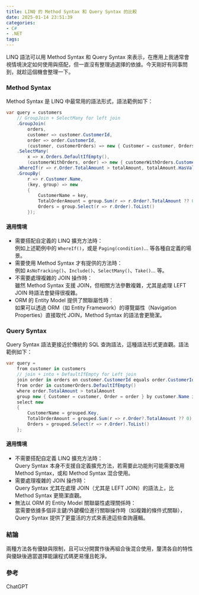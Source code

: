 ```yaml
---
title: LINQ 的 Method Syntax 和 Query Syntax 的比較
date: 2025-01-14 23:51:39
categories:
- C#
- .NET
tags:
---
```


LINQ 語法可以用 Method Syntax 和 Query Syntax 來表示，在應用上我通常會視情境決定如何使用與搭配，但一直沒有整理過選擇的依據。今天剛好有同事問到，就趁這個機會整理一下。

<!--more-->

### Method Syntax
Method Syntax 是 LINQ 中最常用的語法形式，語法範例如下：
``` csharp
var query = customers
    // GroupJoin + SelectMany for left join
    .GroupJoin(
        orders,
        customer => customer.CustomerId,
        order => order.CustomerId,
        (customer, customerOrders) => new { Customer = customer, Orders = customerOrders })
    .SelectMany(
        x => x.Orders.DefaultIfEmpty(),
        (customerWithOrders, order) => new { customerWithOrders.Customer, Order = order })
    .WhereIf(r => r.Order.TotalAmount > totalAmount, totalAmount.HasValue)
    .GroupBy(
        r => r.Customer.Name,
        (key, group) => new
        {
            CustomerName = key,
            TotalOrderAmount = group.Sum(r => r.Order?.TotalAmount ?? 0),
            Orders = group.Select(r => r.Order).ToList()
        });
```

#### 適用情境
+ 需要搭配自定義的 LINQ 擴充方法時：  
  例如上述範例中的 `WhereIf()`，或是 `Paging(condition)`... 等各種自定義的場景。
+ 需要使用 Method Syntax 才有提供的方法時：  
  例如 `AsNoTracking()`、`Include()`、`SelectMany()`、`Take()`... 等。
+ 不需要處理複雜的 JOIN 操作時：  
  雖然 Method Syntax 支援 JOIN，但相關方法參數複雜，尤其是處理 LEFT JOIN 時語法會變得很複雜。
+ ORM 的 Entity Model 提供了關聯屬性時：  
  如果可以透過 ORM（如 Entity Framework）的導覽屬性（Navigation Properties）直接取代 JOIN，Method Syntax 的語法會更簡潔。

### Query Syntax
Query Syntax 語法更接近於傳統的 SQL 查詢語法，這種語法形式更直觀。語法範例如下：

``` csharp
var query = 
    from customer in customers
    // join + into + DefaultIfEmpty for Left join
    join order in orders on customer.CustomerId equals order.CustomerId into customerOrders
    from order in customerOrders.DefaultIfEmpty()
    where order.TotalAmount > totalAmount
    group new { Customer = customer, Order = order } by customer.Name into grouped
    select new
    {
        CustomerName = grouped.Key,
        TotalOrderAmount = grouped.Sum(r => r.Order?.TotalAmount ?? 0),
        Orders = grouped.Select(r => r.Order).ToList()
    };
```

#### 適用情境
+ 不需要搭配自定義 LINQ 擴充方法時：  
  Query Syntax 本身不支援自定義擴充方法，若需要此功能則可能需要改用 Method Syntax，或和 Method Syntax 混合使用。
+ 需要處理複雜的 JOIN 操作時：  
  Query Syntax 尤其在處理 JOIN（尤其是 LEFT JOIN）的語法上，比 Method Syntax 更簡潔直觀。
+ 無法以 ORM 的 Entity Model 關聯屬性處理關係時：  
  當需要依據多個非主鍵/外鍵欄位進行關聯操作時（如複雜的條件式關聯），Query Syntax 提供了更靈活的方式來表達這些查詢邏輯。

### 結論
兩種方法各有優缺與限制，且可以分開實作後再組合後混合使用，釐清各自的特性與優缺後適當選擇能讓程式碼更易懂且乾淨。

### 參考
ChatGPT
